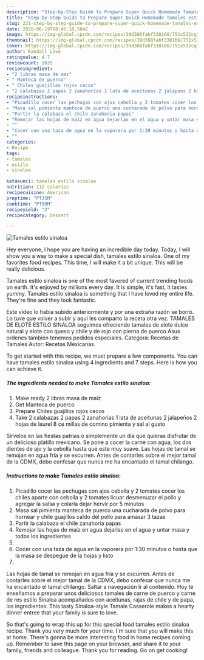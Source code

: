 ```yaml
---
description: "Step-by-Step Guide to Prepare Super Quick Homemade Tamales estilo sinaloa"
title: "Step-by-Step Guide to Prepare Super Quick Homemade Tamales estilo sinaloa"
slug: 221-step-by-step-guide-to-prepare-super-quick-homemade-tamales-estilo-sinaloa
date: 2020-06-19T08:45:18.584Z
image: https://img-global.cpcdn.com/recipes/39d388fabf338166/751x532cq70/tamales-estilo-sinaloa-foto-principal.jpg
thumbnail: https://img-global.cpcdn.com/recipes/39d388fabf338166/751x532cq70/tamales-estilo-sinaloa-foto-principal.jpg
cover: https://img-global.cpcdn.com/recipes/39d388fabf338166/751x532cq70/tamales-estilo-sinaloa-foto-principal.jpg
author: Randall Love
ratingvalue: 4.7
reviewcount: 1035
recipeingredient:
- "2 libras masa de maz"
- " Manteca de puerco"
- " Chiles guajillos rojos cecos"
- "2 calabazas 2 papas 2 zanahorias 1 lata de aceitunas 2 jalapeos 2 hojas de laurel 8 ce millas de comino pimienta y sal al gusto"
recipeinstructions:
- "Picadillo cocer las pechugas con ajos cebolla y 2 tomates cocer los chiles aparte con cebolla y 2 tomates licuar desmenuzar el pollo y agregar la salsa y colarla dejar hervir por 5 minutos"
- "Masa sal pimienta manteca de puerco una cucharada de polvo para hornear y chile guajillos caldo del pollo para amasar 3 tazas"
- "Partir la calabaza el chile zanahoria papas"
- "Remojar las hojas de maíz en agua dejarlas en el agua y untar masa y todos los ingredientes"
- ""
- "Cocer con una taza de agua en la vaporera por 1:30 minutos o hasta que la masa se despegue de la hojas y listo"
- ""
categories:
- Recipe
tags:
- tamales
- estilo
- sinaloa

katakunci: tamales estilo sinaloa 
nutrition: 112 calories
recipecuisine: American
preptime: "PT35M"
cooktime: "PT50M"
recipeyield: "2"
recipecategory: Dessert

---
```



![Tamales estilo sinaloa](https://img-global.cpcdn.com/recipes/39d388fabf338166/751x532cq70/tamales-estilo-sinaloa-foto-principal.jpg)

Hey everyone, I hope you are having an incredible day today. Today, I will show you a way to make a special dish, tamales estilo sinaloa. One of my favorites food recipes. This time, I will make it a bit unique. This will be really delicious.

Tamales estilo sinaloa is one of the most favored of current trending foods on earth. It's enjoyed by millions every day. It is simple, it's fast, it tastes yummy. Tamales estilo sinaloa is something that I have loved my entire life. They're fine and they look fantastic.

Este vídeo lo había subido anteriormente y por una extraña razón se borró. Lo tuve que volver a subir y aqui les comparto la receta otra vez. TAMALES DE ELOTE ESTILO SINALOA seguimos ofreciendo tamales de elote dulce natural y elote con queso y chile y de rojo con pierna de puerco Asus ordenes también tenemos pedidos especiales. Categora: Recetas de Tamales Autor: Recetas Mexicanas.


To get started with this recipe, we must prepare a few components. You can have tamales estilo sinaloa using 4 ingredients and 7 steps. Here is how you can achieve it.

<!--inarticleads1-->

##### The ingredients needed to make Tamales estilo sinaloa:

1. Make ready 2 libras masa de maíz
1. Get  Manteca de puerco
1. Prepare  Chiles guajillos rojos cecos
1. Take 2 calabazas 2 papas 2 zanahorias 1 lata de aceitunas 2 jalapeños 2 hojas de laurel 8 ce millas de comino pimienta y sal al gusto


Sírvelos en las fiestas patrias o simplemente un día que quieras disfrutar de un delicioso platillo mexicano. Se pone a cocer la carne con agua, los dos dientes de ajo y la cebolla hasta que este muy suave. Las hojas de tamal se remojan en agua fría y se escurren. Antes de contarles sobre el mejor tamal de la CDMX, debo confesar que nunca me ha encantado el tamal chilango. 

<!--inarticleads2-->

##### Instructions to make Tamales estilo sinaloa:

1. Picadillo cocer las pechugas con ajos cebolla y 2 tomates cocer los chiles aparte con cebolla y 2 tomates licuar desmenuzar el pollo y agregar la salsa y colarla dejar hervir por 5 minutos
1. Masa sal pimienta manteca de puerco una cucharada de polvo para hornear y chile guajillos caldo del pollo para amasar 3 tazas
1. Partir la calabaza el chile zanahoria papas
1. Remojar las hojas de maíz en agua dejarlas en el agua y untar masa y todos los ingredientes
1. 
1. Cocer con una taza de agua en la vaporera por 1:30 minutos o hasta que la masa se despegue de la hojas y listo
1. 


Las hojas de tamal se remojan en agua fría y se escurren. Antes de contarles sobre el mejor tamal de la CDMX, debo confesar que nunca me ha encantado el tamal chilango. Saltar a navegación Ir al contenido. Hoy te enseñamos a preparar unos deliciosos tamales de carne de puerco y carne de res estilo Sinaloa acompañados con aceitunas, rajas de chile y de papa, los ingredientes. This tasty Sinaloa-style Tamale Casserole makes a hearty dinner entree that your family is sure to love. 

So that's going to wrap this up for this special food tamales estilo sinaloa recipe. Thank you very much for your time. I'm sure that you will make this at home. There's gonna be more interesting food in home recipes coming up. Remember to save this page on your browser, and share it to your family, friends and colleague. Thank you for reading. Go on get cooking!

